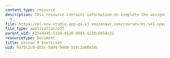 ```yaml
---
content_type: resource
description: This resource contains information on complete the assignment for lesson
  9.
file: https://ol-ocw-studio-app-qa.s3.amazonaws.com/courses/es-s41-speak-italian-with-your-mouth-full-spring-2012/9a75c2c08b3cbd499460516c2a08e58c_MITES_S41S12_Esercizi9.pdf
file_type: application/pdf
parent_uid: 425a4a45-11b8-0530-d983-4220c685da31
resourcetype: Document
title: Lesson 9 Exercises
uid: 9a75c2c0-8b3c-bd49-9460-516c2a08e58c
---
```

